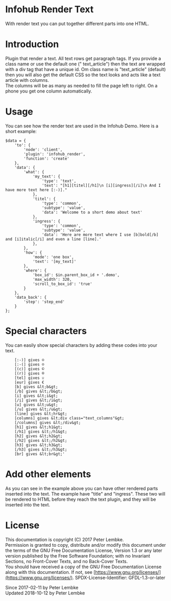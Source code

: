 # Infohub Render Text

With render text you can put together different parts into one HTML.

# Introduction

Plugin that render a text. All text rows get paragraph tags. If you provide a class name or use the default one ("
text_article") then the text are wrapped with a div tag that have a unique id. Om class name is "text_article" (default)
then you will also get the default CSS so the text looks and acts like a text article with columns.  
The columns will be as many as needed to fill the page left to right. On a phone you get one column automatically.

# Usage

You can see how the render text are used in the Infohub Demo. Here is a short example:

```
$data = {
    'to': {
        'node': 'client',
        'plugin': 'infohub_render',
        'function': 'create'
    },
    'data': {
        'what': {
            'my_text': {
                'type': 'text',
                'text': "[h1][titel][/h1]\n [i][ingress][/i]\n And I have more text here [:-)]."
            },
            'titel': {
                'type': 'common',
                'subtype': 'value',
                'data': 'Welcome to a short demo about text'
            },
            'ingress': {
                'type': 'common',
                'subtype': 'value',
                'data': 'Here are more text where I use [b]bold[/b] and [i]italic[/i] and even a line [line].'
            },
        },
        'how': {
            'mode': 'one box',
            'text': '[my_text]'
        },
        'where': {
            'box_id': $in.parent_box_id + '.demo',
            'max_width': 320,
            'scroll_to_box_id': 'true'
        }
    },
    'data_back': {
        'step': 'step_end'
    }
};
```

# Special characters

You can easily show special characters by adding these codes into your text.

```
    [:-)] gives ☺
    [:-(] gives ☹
    [(c)] gives ©
    [(r)] gives ®
    [tel] gives ☏
    [eur] gives €
    [b] gives &lt;b&gt;
    [/b] gives &lt;/b&gt;
    [i] gives &lt;i&gt;
    [/i] gives &lt;/i&gt;
    [u] gives &lt;u&gt;
    [/u] gives &lt;/u&gt;
    [line] gives &lt;hr&gt;
    [columns] gives &lt;div class="text_columns"&gt;
    [/columns] gives &lt;/div&gt;
    [h1] gives &lt;h1&gt;
    [/h1] gives &lt;/h1&gt;
    [h2] gives &lt;h2&gt;
    [/h2] gives &lt;/h2&gt;
    [h3] gives &lt;h3&gt;
    [/h3] gives &lt;/h3&gt;
    [br] gives &lt;br&gt;'
```

# Add other elements

As you can see in the example above you can have other rendered parts inserted into the text. The example have "title"
and "ingress". These two will be rendered to HTML before they reach the text plugin, and they will be inserted into the
text.

# License

This documentation is copyright (C) 2017 Peter Lembke.  
Permission is granted to copy, distribute and/or modify this document under the terms of the GNU Free Documentation
License, Version 1.3 or any later version published by the Free Software Foundation; with no Invariant Sections, no
Front-Cover Texts, and no Back-Cover Texts.  
You should have received a copy of the GNU Free Documentation License along with this documentation. If not,
see [https://www.gnu.org/licenses/](https://www.gnu.org/licenses/). SPDX-License-Identifier: GFDL-1.3-or-later

Since 2017-02-11 by Peter Lembke  
Updated 2018-10-12 by Peter Lembke  
